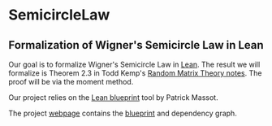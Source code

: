 # SemicircleLaw
## Formalization of Wigner's Semicircle Law in Lean

Our goal is to formalize Wigner's Semicircle Law in [Lean](https://leanprover-community.github.io/index.html). The result we will formalize is Theorem 2.3 in Todd Kemp's [Random Matrix Theory notes](https://mathweb.ucsd.edu/~tkemp/247A.Notes.pdf). The proof will be via the moment method.

Our project relies on the [Lean blueprint](https://github.com/PatrickMassot/leanblueprint/) tool by Patrick Massot.

The project [webpage](https://fredraj3.github.io/SemicircleLaw/) contains the [blueprint](https://fredraj3.github.io/SemicircleLaw/blueprint/) and dependency graph.
